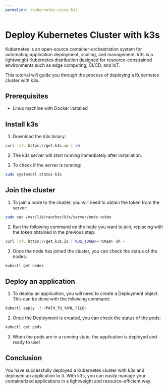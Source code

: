 ```yaml
---
permalink: /kubernetes-using-k3s
---
```


# **Deploy Kubernetes Cluster with k3s**

Kubernetes is an open-source container-orchestration system for automating application deployment, scaling, and management. k3s is a lightweight Kubernetes distribution designed for resource-constrained environments such as edge computing, CI/CD, and IoT.

This tutorial will guide you through the process of deploying a Kubernetes cluster with k3s.

## Prerequisites

* Linux machine with Docker installed

## Install k3s

1. Download the k3s binary:

```sh
curl -sfL https://get.k3s.io | sh -
```

2. The k3s server will start running immediately after installation.

3. To check if the server is running:

```sh
sudo systemctl status k3s
```

## Join the cluster

1. To join a node to the cluster, you will need to obtain the token from the server:

```sh
sudo cat /var/lib/rancher/k3s/server/node-token
```

2. Run the following command on the node you want to join, replacing <TOKEN> with the token obtained in the previous step:

```sh
curl -sfL https://get.k3s.io | K3S_TOKEN=<TOKEN> sh -
```

3. Once the node has joined the cluster, you can check the status of the nodes:

```sh
kubectl get nodes
```

## Deploy an application

1. To deploy an application, you will need to create a Deployment object. This can be done with the following command:

```sh
kubectl apply -f <PATH_TO_YAML_FILE>
```

2. Once the Deployment is created, you can check the status of the pods:

```sh
kubectl get pods
```

3. When the pods are in a running state, the application is deployed and ready to use!

## Conclusion

You have successfully deployed a Kubernetes cluster with k3s and deployed an application to it. With k3s, you can easily manage your containerized applications in a lightweight and resource-efficient way.